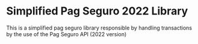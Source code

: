 # Simplified Pag Seguro 2022 Library

This is a simplified pag seguro library responsible by handling transactions by the use of the Pag Seguro API (2022 version)